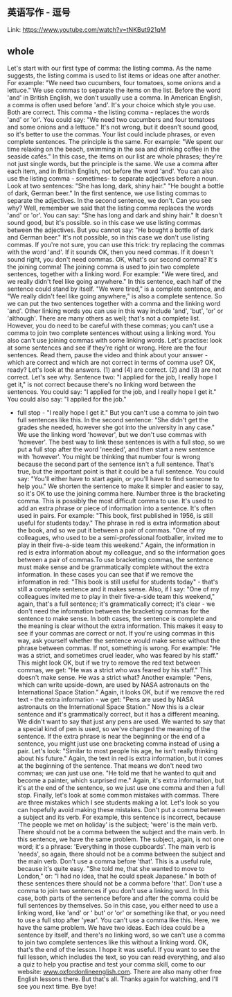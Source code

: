 ## 英语写作 - 逗号

Link: https://www.youtube.com/watch?v=tNKBut921qM

## whole
Let's start with our first type of comma: the listing comma.
As the name suggests, the listing comma is used to list items or ideas one after another.
For example: "We need two cucumbers, four tomatoes, some onions and a lettuce."
We use commas to separate the items on the list.
Before the word 'and' in British English, we don't usually use a comma.
In American English, a comma is often used before 'and'.
It's your choice which style you use.
Both are correct.
This comma - the listing comma - replaces the words 'and' or 'or'.
You could say: "We need two cucumbers and four tomatoes and some onions and a lettuce."
It's not wrong, but it doesn't sound good, so it's better to use the commas.
Your list could include phrases, or even complete sentences.
The principle is the same.
For example: "We spent our time relaxing on the beach, swimming in the sea and drinking
coffee in the seaside cafés."
In this case, the items on our list are whole phrases; they're not just single words, but
the principle is the same.
We use a comma after each item, and in British English, not before the word 'and'.
You can also use the listing comma - sometimes- to separate adjectives before a noun.
Look at two sentences: "She has long, dark, shiny hair."
"He bought a bottle of dark, German beer."
In the first sentence, we use listing commas to separate the adjectives.
In the second sentence, we don't.
Can you see why?
Well, remember we said that the listing comma replaces the words 'and' or 'or'.
You can say: "She has long and dark and shiny hair."
It doesn't sound good, but it's possible.
so in this case we use listing commas between the adjectives.
But you cannot say: "He bought a bottle of dark and German beer."
It's not possible, so in this case we don't use listing commas.
If you're not sure, you can use this trick: try replacing the commas with the word 'and'.
If it sounds OK, then you need commas.
If it doesn't sound right, you don't need commas.
OK, what's our second comma?
It's the joining comma!
The joining comma is used to join two complete sentences, together with a linking word.
For example: "We were tired, and we really didn't feel like going anywhere."
In this sentence, each half of the sentence could stand by itself.
"We were tired," is a complete sentence, and "We really didn't feel like going anywhere,"
is also a complete sentence.
So we can put the two sentences together with a comma and the linking word 'and'.
Other linking words you can use in this way include 'and', 'but', 'or' or 'although'.
There are many others as well; that's not a complete list.
However, you do need to be careful with these commas; you can't use a comma to join two
complete sentences without using a linking word.
You also can't use joining commas with some linking words.
Let's practise: look at some sentences and see if they're right or wrong.
Here are the four sentences.
Read them, pause the video and think about your answer - which are correct and which
are not correct in terms of comma use?
OK, ready?
Let's look at the answers.
(1) and (4) are correct.
(2) and (3) are not correct.
Let's see why.
Sentence two: "I applied for the job, I really hope I get it," is not correct because there's
no linking word between the sentences.
You could say: "I applied for the job, and I really hope I get it."
You could also say: "I applied for the job."
- full stop - "I really hope I get it."
But you can't use a comma to join two full sentences like this.
In the second sentence: "She didn't get the grades she needed, however she got into the
university in any case."
We use the linking word 'however', but we don't use commas with 'however'.
The best way to link these sentences is with a full stop, so we put a full stop after the
word 'needed', and then start a new sentence with 'however'.
You might be thinking that number four is wrong because the second part of the sentence
isn't a full sentence.
That's true, but the important point is that it could be a full sentence.
You could say: "You'll either have to start again, or you'll have to find someone to help
you."
We shorten the sentence to make it simpler and easier to say, so it's OK to use the joining
comma here.
Number three is the bracketing comma.
This is possibly the most difficult comma to use.
It's used to add an extra phrase or piece of information into a sentence.
It's often used in pairs.
For example: "This book, first published in 1956, is still useful for students today."
The phrase in red is extra information about the book, and so we put it between a pair
of commas.
"One of my colleagues, who used to be a semi-professional footballer, invited me to play in their five-a-side
team this weekend."
Again, the information in red is extra information about my colleague, and so the information
goes between a pair of commas.To use bracketing commas, the sentence must make sense and be
grammatically complete without the extra information.
In these cases you can see that if we remove the information in red: "This book is still
useful for students today" - that's still a complete sentence and it makes sense.
Also, if I say: "One of my colleagues invited me to play in their five-a-side team this
weekend," again, that's a full sentence; it's grammatically correct; it's clear - we don't
need the information between the bracketing commas for the sentence to make sense.
In both cases, the sentence is complete and the meaning is clear without the extra information.
This makes it easy to see if your commas are correct or not.
If you're using commas in this way, ask yourself whether the sentence would make sense without
the phrase between commas.
If not, something is wrong.
For example: "He was a strict, and sometimes cruel leader, who was feared by his staff."
This might look OK, but if we try to remove the red text between commas, we get: "He was
a strict who was feared by his staff."
This doesn't make sense.
He was a strict what?
Another example: "Pens, which can write upside-down, are used by NASA astronauts on the International
Space Station."
Again, it looks OK, but if we remove the red text - the extra information - we get: "Pens
are used by NASA astronauts on the International Space Station."
Now this is a clear sentence and it's grammatically correct, but it has a different meaning.
We didn't want to say that just any pens are used.
We wanted to say that a special kind of pen is used, so we've changed the meaning of the
sentence.
If the extra phrase is near the beginning or the end of a sentence, you might just use
one bracketing comma instead of using a pair.
Let's look: "Similar to most people his age, he isn't really thinking about his future."
Again, the text in red is extra information, but it comes at the beginning of the sentence.
That means we don't need two commas; we can just use one.
"He told me that he wanted to quit and become a painter, which surprised me."
Again, it's extra information, but it's at the end of the sentence, so we just use one
comma and then a full stop.
Finally, let's look at some common mistakes with commas.
There are three mistakes which I see students making a lot.
Let's look so you can hopefully avoid making these mistakes.
Don't put a comma between a subject and its verb.
For example, this sentence is incorrect, because 'The people we met on holiday' is the subject;
'were' is the main verb.
There should not be a comma between the subject and the main verb.
In this sentence, we have the same problem.
The subject, again, is not one word; it's a phrase: 'Everything in those cupboards'.
The main verb is 'needs', so again, there should not be a comma between the subject
and the main verb.
Don't use a comma before 'that'.
This is a useful rule, because it's quite easy.
"She told me, that she wanted to move to London," or: "I had no idea, that he could speak Japanese."
In both of these sentences there should not be a comma before 'that'.
Don't use a comma to join two sentences if you don't use a linking word.
In this case, both parts of the sentence before and after the comma could be full sentences
by themselves.
So in this case, you either need to use a linking word, like 'and' or ' but' or 'or'
or something like that, or you need to use a full stop after 'year'.
You can't use a comma like this.
Here, we have the same problem.
We have two ideas.
Each idea could be a sentence by itself, and there's no linking word, so we can't use a
comma to join two complete sentences like this without a linking word.
OK, that's the end of the lesson.
I hope it was useful.
If you want to see the full lesson, which includes the text, so you can read everything,
and also a quiz to help you practise and test your comma skill, come to our website: www.oxfordonlineenglish.com.
There are also many other free English lessons there.
But that's all.
Thanks again for watching, and I'll see you next time.
Bye bye!

